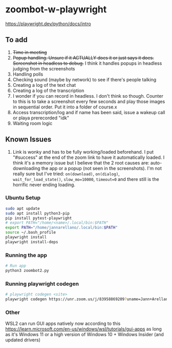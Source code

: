 # zoombot-w-playwright
https://playwright.dev/python/docs/intro

## To add
1. ~~Time in meeting~~
2. ~~Popup handling. Unsure if it ACTUALLY does it or just says it does. Screenshot in headless to debug.~~ I think it handles popups in headless judging from the screenshots
3. Handling polls
4. Checking sound (maybe by network) to see if there's people talking
5. Creating a log of the text chat
6. Creating a log of the transcription
7. I wonder if you can record in headless. I don't think so though. Counter to this is to take a screenshot every few seconds and play those images in sequential order. Put it into a folder of course.x
8. Access transcription/log and if name has been said, issue a wakeup call or playa prerecorded "idk"
9. Waiting room logic

## Known Issues
1. Link is wonky and has to be fully working/loaded beforehand. I put "#success" at the end of the zoom link to have it automatically loaded. I think it's a memory issue but I believe that the 2 root causes are: auto-downloading the app or a popup (not seen in the screenshots). I'm not really sure but I've tried: `on(download)`, `on(dialog)`, `wait_for_load_state()`, `slow_mo=10000`, `timeout=0` and there still is the horrific never ending loading.


### Ubuntu Setup
```bash
sudo apt update
sudo apt install python3-pip
pip install pytest-playwright
# export PATH="/home/<name>/.local/bin:$PATH"
export PATH="/home/jannarellano/.local/bin:$PATH"
source ~/.bash_profile
playwright install
playwright install-deps
```

### Running the app
```bash
# Run app
python3 zoombot2.py
```

### Running playwright codegen
```bash
# playwright codegen <site>
playwright codegen https://unr.zoom.us/j/83958869209?uname=Jann+Arellano
```

### Other
WSL2 can run GUI apps natively now according to this https://learn.microsoft.com/en-us/windows/wsl/tutorials/gui-apps
as long as it's Windows 11 or a high version of Windows 10 + Windows Insider (and updated drivers)